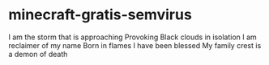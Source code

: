# minecraft-gratis-semvirus
I am the storm that is approaching Provoking Black clouds in isolation I am reclaimer of my name Born in flames I have been blessed My family crest is a demon of death
